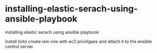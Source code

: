 # installing-elastic-serach-using-ansible-playbook
installing elastic serach using ansible playbook

Install boto 
create iam role with ec2 priviligaes and attach it to the ansible control server.
